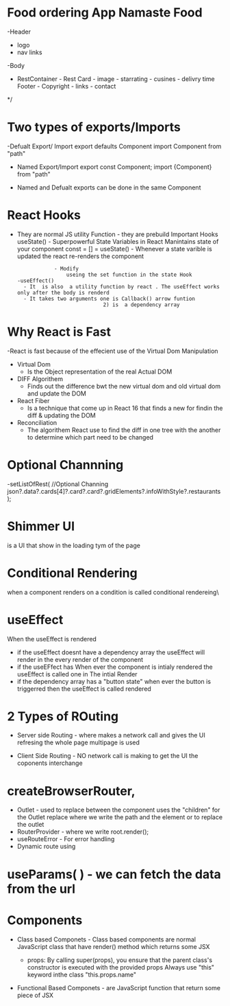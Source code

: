 # Food ordering App Namaste Food

-Header

- logo
- nav links

-Body

- RestContainer - Rest Card - image - starrating - cusines - delivry time
  Footer - Copyright - links - contact

\*/

# Two types of exports/Imports

-Defualt Export/ Import
export defaults Component
import Component from "path"

- Named Export/Import
  export const Component;
  import {Component} from "path"

- Named and Defualt exports can be done in the same Component

# React Hooks

- They are normal JS utility Function - they are prebuild
  Important Hooks
  useState() - Superpowerful State Variables in React
  Manintains state of your component
  const = [] = useState() - Whenever a state varible is updated the react re-renders the component

                  - Modify
                      useing the set function in the state Hook
      -useEffect()
        - It  is also  a utility function by react . The useEffect works only after the body is renderd
        - It takes two arguments one is Callback() arrow funtion
                                  2) is  a dependency array

# Why React is Fast

-React is fast because of the effecient use of the Virtual Dom Manipulation

- Virtual Dom
  - Is the Object representation of the real Actual DOM
- DIFF Algorithem
  - Finds out the difference bwt the new virtual dom and old virtual dom and update the DOM
- React Fiber
  - Is a technique that come up in React 16 that finds a new for findin the diff & updating the DOM
- Reconciliation
  - The algorithem React use to find the diff in one tree with the another to determine which part need to be changed

# Optional Channning

-setListOfRest(
//Optional Channing
json?.data?.cards[4]?.card?.card?.gridElements?.infoWithStyle?.restaurants
);

# Shimmer UI

is a UI that show in the loading tym of the page

# Conditional Rendering

when a component renders on a condition is called conditional rendereing\

# useEffect

When the useEffect is rendered

- if the useEffect doesnt have a dependency array the useEffect will render in the every render of the component
- if the useEFfect has When ever the component is intialy rendered the useEffect is called one in The intial Render
- if the dependency array has a "button state" when ever the button is triggerred then the useEffect is called rendered

# 2 Types of ROuting

- Server side Routing - where makes a network call and gives the UI refresing the whole page multipage is used

- Client Side Routing - NO network call is making to get the UI the coponents interchange

# createBrowserRouter,

- Outlet - used to replace between the component uses the "children" for the Outlet replace where we write the path and the element or to replace the outlet
- RouterProvider - where we write
  root.render(<RouterProvider router={appRouter} />);
- useRouteError - For error handling
- Dynamic route using

# useParams( ) - we can fetch the data from the url

# Components

- Class based Componets - Class based components are normal JavaScript class that have render() method which returns some JSX

  - props:
    By calling super(props), you ensure that the parent class's constructor is executed with the provided props
    Always use "this" keyword inthe class "this.props.name"

- Functional Based Componets - are JavaScript function that return some piece of JSX
